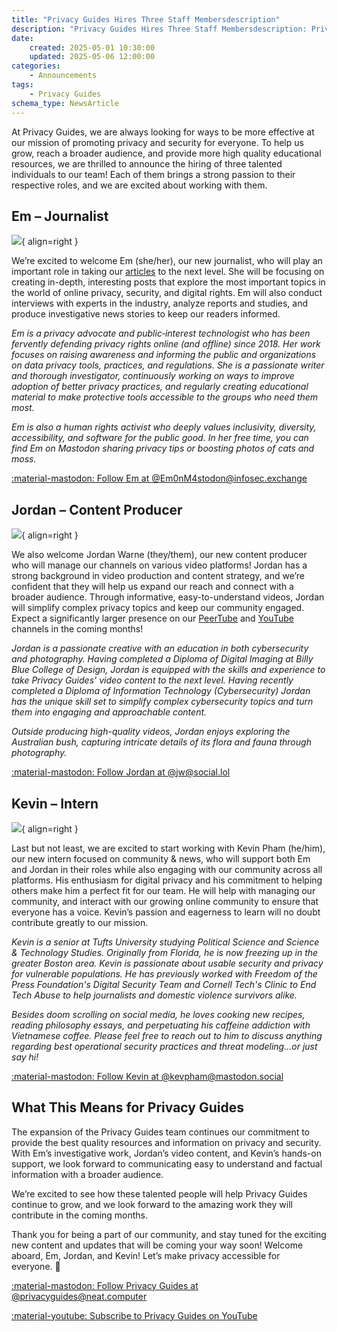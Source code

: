 ```yaml
---
title: "Privacy Guides Hires Three Staff Membersdescription"
description: "Privacy Guides Hires Three Staff Membersdescription: Privacy Guides is welcoming three new additions to the team."
date:
    created: 2025-05-01 10:30:00
    updated: 2025-05-06 12:00:00
categories:
    - Announcements
tags:
    - Privacy Guides
schema_type: NewsArticle
---
```


At Privacy Guides, we are always looking for ways to be more effective at our mission of promoting privacy and security for everyone. To help us grow, reach a broader audience, and provide more high quality educational resources, we are thrilled to announce the hiring of three talented individuals to our team! Each of them brings a strong passion to their respective roles, and we are excited about working with them.<!-- more -->

## Em – Journalist

![](https://forum-cdn.privacyguides.net/user_avatar/discuss.privacyguides.net/ematprivacyguides/288/8211_2.png){ align=right }

We’re excited to welcome Em (she/her), our new journalist, who will play an important role in taking our [articles](https://www.privacyguides.org/articles/) to the next level. She will be focusing on creating in-depth, interesting posts that explore the most important topics in the world of online privacy, security, and digital rights. Em will also conduct interviews with experts in the industry, analyze reports and studies, and produce investigative news stories to keep our readers informed.

*Em is a privacy advocate and public‑interest technologist who has been fervently defending privacy rights online (and offline) since 2018. Her work focuses on raising awareness and informing the public and organizations on data privacy tools, practices, and regulations. She is a passionate writer and thorough investigator, continuously working on ways to improve adoption of better privacy practices, and regularly creating educational material to make protective tools accessible to the groups who need them most.*

*Em is also a human rights activist who deeply values inclusivity, diversity, accessibility, and software for the public good. In her free time, you can find Em on Mastodon sharing privacy tips or boosting photos of cats and moss.*

[:material-mastodon: Follow Em at @Em0nM4stodon@infosec.exchange](https://infosec.exchange/@Em0nM4stodon)

## Jordan – Content Producer

![](https://forum-cdn.privacyguides.net/user_avatar/discuss.privacyguides.net/jordan/288/7793_2.png){ align=right }

We also welcome Jordan Warne (they/them), our new content producer who will manage our channels on various video platforms! Jordan has a strong background in video production and content strategy, and we’re confident that they will help us expand our reach and connect with a broader audience. Through informative, easy-to-understand videos, Jordan will simplify complex privacy topics and keep our community engaged. Expect a significantly larger presence on our [PeerTube](https://neat.tube/c/privacyguides/videos) and [YouTube](https://www.youtube.com/@privacyguides) channels in the coming months!

*Jordan is a passionate creative with an education in both cybersecurity and photography. Having completed a Diploma of Digital Imaging at Billy Blue College of Design, Jordan is equipped with the skills and experience to take Privacy Guides' video content to the next level. Having recently completed a Diploma of Information Technology (Cybersecurity) Jordan has the unique skill set to simplify complex cybersecurity topics and turn them into engaging and approachable content.*

*Outside producing high-quality videos, Jordan enjoys exploring the Australian bush, capturing intricate details of its flora and fauna through photography.*

[:material-mastodon: Follow Jordan at @jw@social.lol](https://social.lol/@jw)

## Kevin – Intern

![](https://forum-cdn.privacyguides.net/user_avatar/discuss.privacyguides.net/kevpham/288/8198_2.png){ align=right }

Last but not least, we are excited to start working with Kevin Pham (he/him), our new intern focused on community & news, who will support both Em and Jordan in their roles while also engaging with our community across all platforms. His enthusiasm for digital privacy and his commitment to helping others make him a perfect fit for our team. He will help with managing our community, and interact with our growing online community to ensure that everyone has a voice. Kevin’s passion and eagerness to learn will no doubt contribute greatly to our mission.

*Kevin is a senior at Tufts University studying Political Science and Science & Technology Studies. Originally from Florida, he is now freezing up in the greater Boston area. Kevin is passionate about usable security and privacy for vulnerable populations. He has previously worked with Freedom of the Press Foundation's Digital Security Team and Cornell Tech's Clinic to End Tech Abuse to help journalists and domestic violence survivors alike.*

*Besides doom scrolling on social media, he loves cooking new recipes, reading philosophy essays, and perpetuating his caffeine addiction with Vietnamese coffee. Please feel free to reach out to him to discuss anything regarding best operational security practices and threat modeling...or just say hi!*

[:material-mastodon: Follow Kevin at @kevpham@mastodon.social](https://mastodon.social/@kevpham)

## What This Means for Privacy Guides

The expansion of the Privacy Guides team continues our commitment to provide the best quality resources and information on privacy and security. With Em’s investigative work, Jordan’s video content, and Kevin’s hands-on support, we look forward to communicating easy to understand and factual information with a broader audience.

We’re excited to see how these talented people will help Privacy Guides continue to grow, and we look forward to the amazing work they will contribute in the coming months.

Thank you for being a part of our community, and stay tuned for the exciting new content and updates that will be coming your way soon!
Welcome aboard, Em, Jordan, and Kevin! Let’s make privacy accessible for everyone. 🚀

[:material-mastodon: Follow Privacy Guides at @privacyguides@neat.computer](https://mastodon.neat.computer/@privacyguides)

[:material-youtube: Subscribe to Privacy Guides on YouTube](https://www.youtube.com/@privacyguides)
